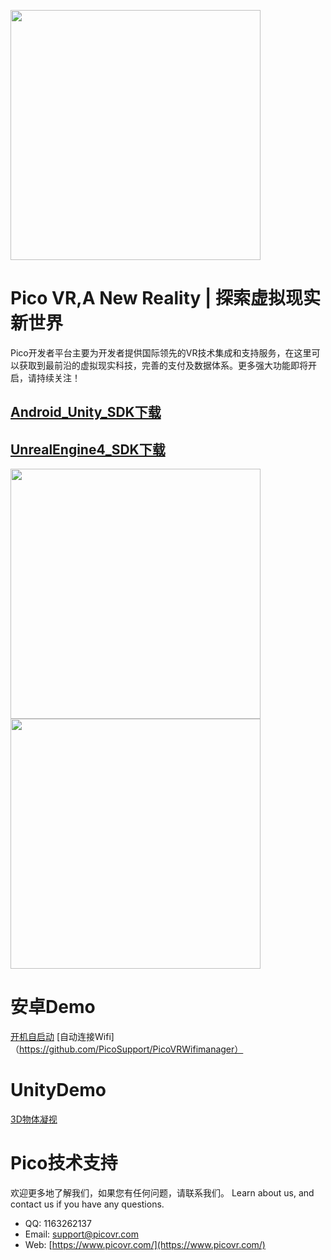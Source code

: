 <a href="https://www.picovr.com/pico_goblin.html"> <img src="https://github.com/PicoSupport/PicoSupport/blob/master/Assets/Pico.jpg" width="400"/> </a>
# **Pico VR,A New Reality | 探索虚拟现实新世界**

Pico开发者平台主要为开发者提供国际领先的VR技术集成和支持服务，在这里可以获取到最前沿的虚拟现实科技，完善的支付及数据体系。更多强大功能即将开启，请持续关注！

## [Android_Unity_SDK下载](dev.picovr.com/sdk/index?id=2)

## [UnrealEngine4_SDK下载](http://dev.picovr.com/sdk/index?id=26)


<a href="https://github.com/PicoSupport/BootComplete"> <img src="https://github.com/PicoSupport/PicoSupport/blob/master/Assets/ning.png" width="400"/> </a><a href="https://github.com/PicoSupport/PicoVRWifimanager"> <img src="https://github.com/PicoSupport/PicoSupport/blob/master/Assets/xigua.png" width="400"/> </a>

# 安卓Demo
[开机自启动](https://github.com/PicoSupport/BootComplete)
[自动连接Wifi]（https://github.com/PicoSupport/PicoVRWifimanager）

# UnityDemo
[3D物体凝视](https://github.com/PicoSupport/Unity_Demo_Gaze3dObjectDemo2.7.6)


# Pico技术支持
欢迎更多地了解我们，如果您有任何问题，请联系我们。
Learn about us, and contact us if you have any questions. 
- QQ:  1163262137
- Email:  support@picovr.com
- Web:  [https://www.picovr.com/](https://www.picovr.com/)

